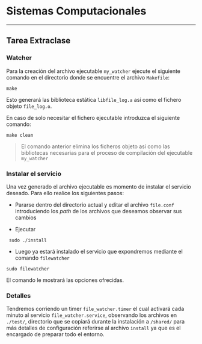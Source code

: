# Sistemas Computacionales

---

## Tarea Extraclase

### Watcher

Para la creación del archivo ejecutable `my_watcher` ejecute el siguiente comando en el directorio donde se encuentre el archivo `Makefile`:

```shell
make
```

Esto generará las biblioteca estática `libfile_log.a` así como el fichero objeto `file_log.o`.

En caso de solo necesitar el fichero ejecutable introduzca el siguiente comando:

```shell
make clean
```

> El comando anterior elimina los ficheros objeto así como las bibliotecas necesarias para el proceso de compilación del ejecutable `my_watcher`

### Instalar el servicio

Una vez generado el archivo ejecutable es momento de instalar el servicio deseado.
Para ello realice los siguientes pasos:

- Pararse dentro del directorio actual y editar el archivo `file.conf` introduciendo los _path_ de los archivos que deseamos observar sus cambios

- Ejecutar

```shell
 sudo ./install
```

- Luego ya estará instalado el servicio que expondremos mediante el comando `filewatcher`

```shell
sudo filewatcher
```

El comando le mostrará las opciones ofrecidas.

### Detalles

Tendremos corriendo un timer `file_watcher.timer` el cual activará cada minuto al servicio `file_watcher.service`, observando los archivos en `./test/`, directorio que se copiará durante la instalación a `/shared/` para más detalles de configuración referirse al archivo `install` ya que es el encargado de preparar todo el entorno.
